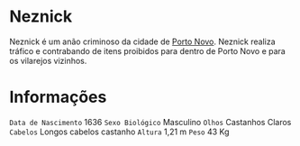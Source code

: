 <!-- TITLE: Neznick -->
<!-- SUBTITLE: Visão geral sobre Neznick -->

# Neznick
Neznick é um anão criminoso da cidade de [Porto Novo](http://localhost/lugares/plano-material/drafeon/sudeste-de-drafeon/porto-novo#porto-novo). Neznick realiza tráfico e contrabando de itens proibidos para dentro de Porto Novo e para os vilarejos vizinhos.

# Informações
`Data de Nascimento` 1636 
`Sexo Biológico` Masculino
`Olhos` Castanhos Claros
`Cabelos` Longos cabelos castanho
`Altura` 1,21 m
`Peso` 43 Kg


